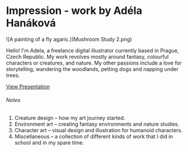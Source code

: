 # Impression - work by Adéla Hanáková

![A painting of a fly agaric.](Mushroom Study 2.png) 

Hello! I'm Adela, a freelance digital illustrator currently based in Prague, Czech Republic. My work revolves mostly around fantasy, colourful characters or creatures, and nature. My other passions include a love for storytelling, wandering the woodlands, petting dogs and napping under trees.

[View Presentation](Presentation.pdf)

###### Notes

1. Creature design – how my art journey started.
2. Environment art – creating fantasy environments and nature studies.
3. Character art – visual design and illustration for humanoid characters.  
4. Miscellaneous – a collection of different kinds of work that I did in school and in my spare time.
